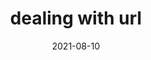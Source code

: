 ---
layout: post
title:  "dealing with url"
excerpt: "reviews"


categories:
  - Blog
tags:
  - [Blog, jekyll, Github, Git]

 
date: 2021-08-10
last_modified_at: 2021-08-10
---